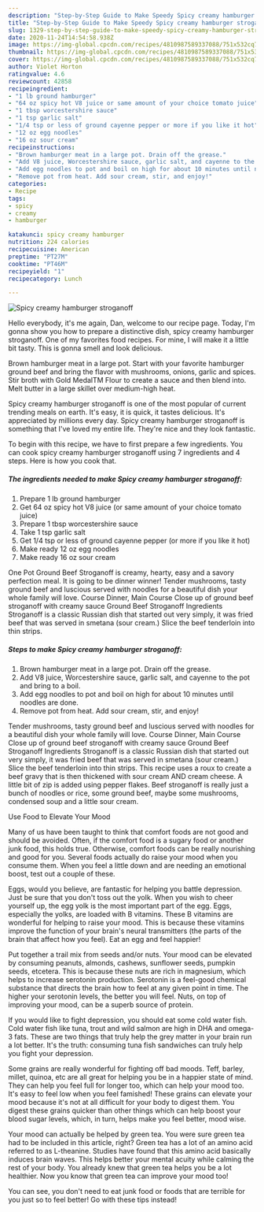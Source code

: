 ```yaml
---
description: "Step-by-Step Guide to Make Speedy Spicy creamy hamburger stroganoff"
title: "Step-by-Step Guide to Make Speedy Spicy creamy hamburger stroganoff"
slug: 1329-step-by-step-guide-to-make-speedy-spicy-creamy-hamburger-stroganoff
date: 2020-11-24T14:54:58.938Z
image: https://img-global.cpcdn.com/recipes/4810987589337088/751x532cq70/spicy-creamy-hamburger-stroganoff-recipe-main-photo.jpg
thumbnail: https://img-global.cpcdn.com/recipes/4810987589337088/751x532cq70/spicy-creamy-hamburger-stroganoff-recipe-main-photo.jpg
cover: https://img-global.cpcdn.com/recipes/4810987589337088/751x532cq70/spicy-creamy-hamburger-stroganoff-recipe-main-photo.jpg
author: Violet Horton
ratingvalue: 4.6
reviewcount: 42858
recipeingredient:
- "1 lb ground hamburger"
- "64 oz spicy hot V8 juice or same amount of your choice tomato juice"
- "1 tbsp worcestershire sauce"
- "1 tsp garlic salt"
- "1/4 tsp or less of ground cayenne pepper or more if you like it hot"
- "12 oz egg noodles"
- "16 oz sour cream"
recipeinstructions:
- "Brown hamburger meat in a large pot. Drain off the grease."
- "Add V8 juice, Worcestershire sauce, garlic salt, and cayenne to the pot and bring to a boil."
- "Add egg noodles to pot and boil on high for about 10 minutes until noodles are done."
- "Remove pot from heat. Add sour cream, stir, and enjoy!"
categories:
- Recipe
tags:
- spicy
- creamy
- hamburger

katakunci: spicy creamy hamburger 
nutrition: 224 calories
recipecuisine: American
preptime: "PT27M"
cooktime: "PT46M"
recipeyield: "1"
recipecategory: Lunch

---
```



![Spicy creamy hamburger stroganoff](https://img-global.cpcdn.com/recipes/4810987589337088/751x532cq70/spicy-creamy-hamburger-stroganoff-recipe-main-photo.jpg)

Hello everybody, it's me again, Dan, welcome to our recipe page. Today, I'm gonna show you how to prepare a distinctive dish, spicy creamy hamburger stroganoff. One of my favorites food recipes. For mine, I will make it a little bit tasty. This is gonna smell and look delicious.

Brown hamburger meat in a large pot. Start with your favorite hamburger ground beef and bring the flavor with mushrooms, onions, garlic and spices. Stir broth with Gold MedalTM Flour to create a sauce and then blend into. Melt butter in a large skillet over medium-high heat.

Spicy creamy hamburger stroganoff is one of the most popular of current trending meals on earth. It's easy, it is quick, it tastes delicious. It's appreciated by millions every day. Spicy creamy hamburger stroganoff is something that I've loved my entire life. They're nice and they look fantastic.


To begin with this recipe, we have to first prepare a few ingredients. You can cook spicy creamy hamburger stroganoff using 7 ingredients and 4 steps. Here is how you cook that.

<!--inarticleads1-->

##### The ingredients needed to make Spicy creamy hamburger stroganoff:

1. Prepare 1 lb ground hamburger
1. Get 64 oz spicy hot V8 juice (or same amount of your choice tomato juice)
1. Prepare 1 tbsp worcestershire sauce
1. Take 1 tsp garlic salt
1. Get 1/4 tsp or less of ground cayenne pepper (or more if you like it hot)
1. Make ready 12 oz egg noodles
1. Make ready 16 oz sour cream


One Pot Ground Beef Stroganoff is creamy, hearty, easy and a savory perfection meal. It is going to be dinner winner! Tender mushrooms, tasty ground beef and luscious served with noodles for a beautiful dish your whole family will love. Course Dinner, Main Course Close up of ground beef stroganoff with creamy sauce Ground Beef Stroganoff Ingredients Stroganoff is a classic Russian dish that started out very simply, it was fried beef that was served in smetana (sour cream.) Slice the beef tenderloin into thin strips. 

<!--inarticleads2-->

##### Steps to make Spicy creamy hamburger stroganoff:

1. Brown hamburger meat in a large pot. Drain off the grease.
1. Add V8 juice, Worcestershire sauce, garlic salt, and cayenne to the pot and bring to a boil.
1. Add egg noodles to pot and boil on high for about 10 minutes until noodles are done.
1. Remove pot from heat. Add sour cream, stir, and enjoy!


Tender mushrooms, tasty ground beef and luscious served with noodles for a beautiful dish your whole family will love. Course Dinner, Main Course Close up of ground beef stroganoff with creamy sauce Ground Beef Stroganoff Ingredients Stroganoff is a classic Russian dish that started out very simply, it was fried beef that was served in smetana (sour cream.) Slice the beef tenderloin into thin strips. This recipe uses a roux to create a beef gravy that is then thickened with sour cream AND cream cheese. A little bit of zip is added using pepper flakes. Beef stroganoff is really just a bunch of noodles or rice, some ground beef, maybe some mushrooms, condensed soup and a little sour cream. 

Use Food to Elevate Your Mood


Many of us have been taught to think that comfort foods are not good and should be avoided. Often, if the comfort food is a sugary food or another junk food, this holds true. Otherwise, comfort foods can be really nourishing and good for you. Several foods actually do raise your mood when you consume them. When you feel a little down and are needing an emotional boost, test out a couple of these.

Eggs, would you believe, are fantastic for helping you battle depression. Just be sure that you don't toss out the yolk. When you wish to cheer yourself up, the egg yolk is the most important part of the egg. Eggs, especially the yolks, are loaded with B vitamins. These B vitamins are wonderful for helping to raise your mood. This is because these vitamins improve the function of your brain's neural transmitters (the parts of the brain that affect how you feel). Eat an egg and feel happier!

Put together a trail mix from seeds and/or nuts. Your mood can be elevated by consuming peanuts, almonds, cashews, sunflower seeds, pumpkin seeds, etcetera. This is because these nuts are rich in magnesium, which helps to increase serotonin production. Serotonin is a feel-good chemical substance that directs the brain how to feel at any given point in time. The higher your serotonin levels, the better you will feel. Nuts, on top of improving your mood, can be a superb source of protein.

If you would like to fight depression, you should eat some cold water fish. Cold water fish like tuna, trout and wild salmon are high in DHA and omega-3 fats. These are two things that truly help the grey matter in your brain run a lot better. It's the truth: consuming tuna fish sandwiches can truly help you fight your depression. 

Some grains are really wonderful for fighting off bad moods. Teff, barley, millet, quinoa, etc are all great for helping you be in a happier state of mind. They can help you feel full for longer too, which can help your mood too. It's easy to feel low when you feel famished! These grains can elevate your mood because it's not at all difficult for your body to digest them. You digest these grains quicker than other things which can help boost your blood sugar levels, which, in turn, helps make you feel better, mood wise.

Your mood can actually be helped by green tea. You were sure green tea had to be included in this article, right? Green tea has a lot of an amino acid referred to as L-theanine. Studies have found that this amino acid basically induces brain waves. This helps better your mental acuity while calming the rest of your body. You already knew that green tea helps you be a lot healthier. Now you know that green tea can improve your mood too!

You can see, you don't need to eat junk food or foods that are terrible for you just so to feel better! Go  with  these tips  instead!

